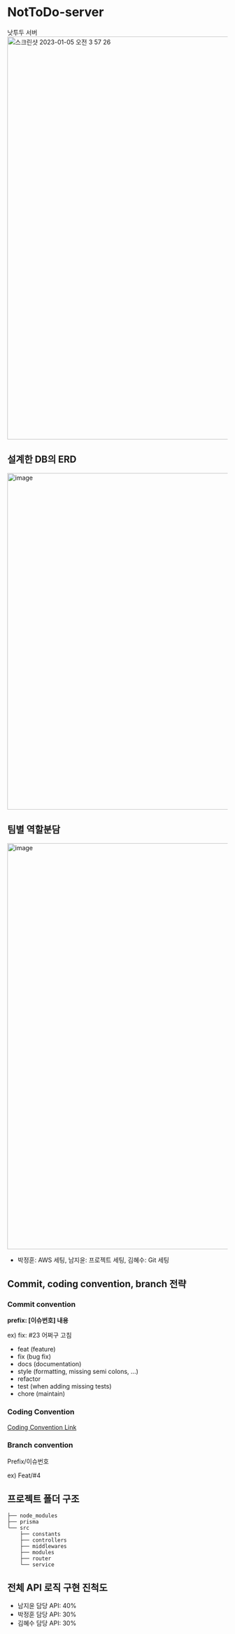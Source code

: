 # NotToDo-server
낫투두 서버
<img width="922" alt="스크린샷 2023-01-05 오전 3 57 26" src="https://user-images.githubusercontent.com/91375028/210629137-6c7e42e7-fad5-4b8e-b5ce-e4bd3ed108d1.png">



## 설계한 DB의 ERD

<img width="770" alt="image" src="https://user-images.githubusercontent.com/68391767/210394914-27fcda51-9076-47f7-ac71-26bf85f55879.png">

## 팀별 역할분담

<img width="929" alt="image" src="https://user-images.githubusercontent.com/68391767/210395059-74cfc3a2-b56e-4b47-ad81-44f920a76c84.png">

+ 박정훈: AWS 세팅, 남지윤: 프로젝트 세팅, 김혜수: Git 세팅

## Commit, coding convention, branch 전략

### Commit convention

**prefix: [이슈번호] 내용**

ex) fix: #23 어쩌구 고침

 **<Prefix>**

- feat (feature)
- fix (bug fix)
- docs (documentation)
- style (formatting, missing semi colons, …)
- refactor
- test (when adding missing tests)
- chore (maintain)
  
 
### Coding Convention
  
[Coding Convention Link](https://google.github.io/styleguide/tsguide.html)
  
  
### Branch convention

Prefix/이슈번호

ex) Feat/#4
  
## 프로젝트 폴더 구조
  
```
├── node_modules
├── prisma
└── src
    ├── constants
    ├── controllers
    ├── middlewares
    ├── modules
    ├── router
    └── service
```
  
## 전체 API 로직 구현 진척도

  - 남지윤 담당 API: 40%
  - 박정훈 담당 API: 30%
  - 김혜수 담당 API: 30%

